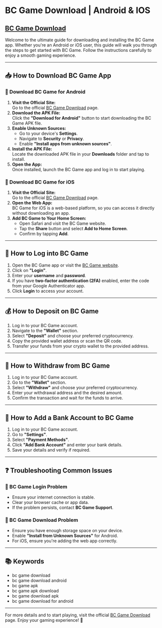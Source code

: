 # BC Game Download | Android & IOS

## [BC Game Download](https://bcgame.one/download)

Welcome to the ultimate guide for downloading and installing the BC Game app. Whether you're an Android or iOS user, this guide will walk you through the steps to get started with BC Game. Follow the instructions carefully to enjoy a smooth gaming experience.

---

## 📥 How to Download BC Game App

### 🔹 Download BC Game for Android
1. **Visit the Official Site:**  
   Go to the official [BC Game Download](https://bcgame.one/download) page.
2. **Download the APK File:**  
   Click the **"Download for Android"** button to start downloading the BC Game APK file.
3. **Enable Unknown Sources:**  
   - Go to your device's **Settings**.
   - Navigate to **Security** or **Privacy**.
   - Enable **"Install apps from unknown sources"**.
4. **Install the APK File:**  
   Locate the downloaded APK file in your **Downloads** folder and tap to install.
5. **Open the App:**  
   Once installed, launch the BC Game app and log in to start playing.

### 🔹 Download BC Game for iOS
1. **Visit the Official Site:**  
   Go to the official [BC Game Download](https://bcgame.one/download) page.
2. **Open the Web App:**  
   BC Game for iOS is a web-based platform, so you can access it directly without downloading an app.
3. **Add BC Game to Your Home Screen:**  
   - Open Safari and visit the BC Game website.
   - Tap the **Share** button and select **Add to Home Screen**.
   - Confirm by tapping **Add**.

---

## 🔐 How to Log into BC Game
1. Open the BC Game app or visit the [BC Game website](https://bcgame.one/download).
2. Click on **"Login"**.
3. Enter your **username** and **password**.
4. If you have **two-factor authentication (2FA)** enabled, enter the code from your Google Authenticator app.
5. Click **Login** to access your account.

---

## 💰 How to Deposit on BC Game
1. Log in to your BC Game account.
2. Navigate to the **"Wallet"** section.
3. Select **"Deposit"** and choose your preferred cryptocurrency.
4. Copy the provided wallet address or scan the QR code.
5. Transfer your funds from your crypto wallet to the provided address.

---

## 💸 How to Withdraw from BC Game
1. Log in to your BC Game account.
2. Go to the **"Wallet"** section.
3. Select **"Withdraw"** and choose your preferred cryptocurrency.
4. Enter your withdrawal address and the desired amount.
5. Confirm the transaction and wait for the funds to arrive.

---

## 🏦 How to Add a Bank Account to BC Game
1. Log in to your BC Game account.
2. Go to **"Settings"**.
3. Select **"Payment Methods"**.
4. Click **"Add Bank Account"** and enter your bank details.
5. Save your details and verify if required.

---

## ❓ Troubleshooting Common Issues
### 🔹 BC Game Login Problem
- Ensure your internet connection is stable.
- Clear your browser cache or app data.
- If the problem persists, contact **BC Game Support**.

### 🔹 BC Game Download Problem
- Ensure you have enough storage space on your device.
- Enable **"Install from Unknown Sources"** for Android.
- For iOS, ensure you're adding the web app correctly.

---

## 📚 Keywords
- bc game download  
- bc game download android  
- bc game apk  
- bc game apk download  
- bc game download apk  
- bc game download for android  

---

For more details and to start playing, visit the official [BC Game Download](https://bcgame.one/download) page. Enjoy your gaming experience! 🎯
